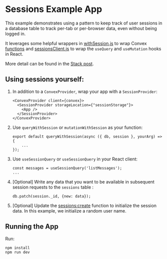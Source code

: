 # Sessions Example App

This example demonstrates using a pattern to keep track of user sessions in a
database table to track per-tab or per-browser data, even without being logged
in.

It leverages some helpful wrappers in
[withSession.js](./convex/lib/withSession.js) to wrap Convex
[functions](https://docs.convex.dev/using/writing-convex-functions) and
[sessionsClient.js](./src/sessionsClient.js) to wrap the `useQuery` and
`useMutation` hooks in React.

More detail can be found in the
[Stack post](https://stack.convex.dev/sessions-wrappers-as-middleware).

## Using sessions yourself:

1. In addition to a `ConvexProvider`, wrap your app with a `SessionProvider`:
   ```
   <ConvexProvider client={convex}>
     <SessionProvider storageLocation={"sessionStorage"}>
       <App />
     </SessionProvider>
   </ConvexProvider>
   ```
2. Use `queryWithSession` or `mutationWithSession` as your function:
   ```
   export default queryWithSession(async ({ db, session }, yourArg) => {
       ...
   });
   ```
3. Use `useSessionQuery` or `useSessionQuery` in your React client:
   ```
   const messages = useSessionQuery('listMessages');
   ...
   ```
4. [Optional] Write any data that you want to be available in subsequent session
   requests to the `sessions` table :
   ```
   db.patch(session._id, {new: data});
   ```
5. [Optional] Update the [sessions:create](./convex/sessions.js) function to
   initialize the session data. In this example, we initialize a random user
   name.

## Running the App

Run:

```
npm install
npm run dev
```
